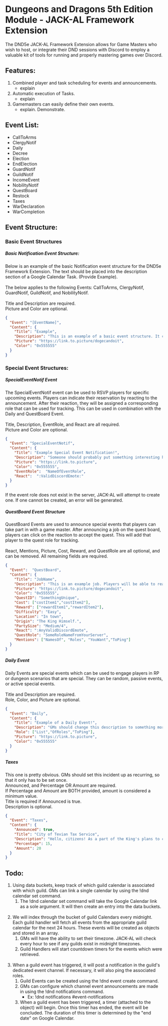 # Dungeons and Dragons 5th Edition Module - JACK-AL Framework Extension
The DND5e JACK-AL Framework Extension allows for Game Masters who wish to host, or integrate their DND sessions with Discord to employ a valuable kit of tools for running and properly mastering games over Discord.

## Features:
1) Combined player and task scheduling for events and announcements.
    - explain
2) Automatic execution of Tasks.
    - explain
3) Gamemasters can easily define their own events.
    - explain. Demonstrate.
## Event List:
- CallToArms
- ClergyNotif
- Daily
- Decree
- Election
- EndElection
- GuardNotif
- GuildNotif
- IncomeEvent
- NobilityNotif
- QuestBoard
- Restock
- Taxes
- WarDeclaration
- WarCompletion

## Event Structure:
### Basic Event Structures
##### Basic Notification Event Structure:
Below is an example of the basic Notification event structure for the DND5e Framework Extension. The text should be placed into the description section of a Google Calendar Task. (Provide Example).<br><br>
The below applies to the following Events: CallToArms, ClergyNotif, GuardNotif, GuildNotif, and NobilityNotif.<br><br>
Title and Description are required.<br>
Picture and Color are optional.
```json
{
  "Event": "[EventName]",
  "Content": {
    "Title": "Example",
    "Description": "This is an example of a basic event structure. It can be used as a reference to create custom events.",
    "Picture": "https://link.to.picture/dogecandoit",
    "Color": "0x555555"
  }
}
```
### Special Event Structures:
##### SpecialEventNotif Event
The SpecialEventNotif event can be used to RSVP players for specific upcoming events. Players can indicate their reservation by reacting to the announcement. After their reaction, they will be assigned a corresponding role that can be used for tracking. This can be used in combination with the Daily and QuestBoard Event.<br><br>
Title, Description, EventRole, and React are all required.<br>
Picture and Color are optional.<br>
```json
{
  "Event": "SpecialEventNotif",
  "Content": {
    "Title": "Example Special Event Notification!",
    "Description": "Someone should probably put something interesting here!",
    "Picture": "https://link.to.picture",
    "Color": "0x555555",
    "EventRole":  "NameOfEventRole",
    "React":  ":ValidDiscordEmote:"
  }
}
```
If the event role does not exist in the server, JACK-AL will attempt to create one. If one cannot be created, an error will be generated.<br>
##### QuestBoard Event Structure
QuestBoard Events are used to announce special events that players can take part in with a game master. After announcing a job on the quest board, players can click on the reaction to accept the quest. This will add that player to the quest role for tracking.
<br><br>
React, Mentions, Picture, Cost, Reward, and QuestRole are all optional, and can be removed. All remaining fields are required.
```json
{
  "Event":  "QuestBoard",
  "Content": {
    "Title": "JobName",
    "Description": "This is an example job. Players will be able to read this to get an idea of what is so special about the job. Use this section to sell your idea to them, to buy in interest.",
    "Picture": "https://link.to.picture/dogecandoit",
    "Color": "0x555555",
    "QuestID": "SomethingUnique",
    "Cost": ["costItem1","costItem2"],
    "Reward": ["rewardItem1","rewardItem2"],
    "Difficulty": "Easy",
    "Location": "In town",
    "Origin": "The King Himself.",
    "PartySize": "Medium/4",
    "React": ":AnyValidDiscordEmote",
    "QuestRole": "SomeRoleNameFromYourServer",
    "Mentions": ["NamesOf", "Roles", "YouWant","ToPing"]
  }
}
``` 
##### Daily Event
Daily Events are special events which can be used to engage players in RP or dungeon scenarios that are special. They can be random, passive events, or active special events.
<br><br>
Title and Description are required.<br>
Role, Color, and Picture are optional.
```json
{
  "Event": "Daily",
  "Content": {
    "Title": "Example of a Daily Event!",
    "Description": "GMs should change this description to something more interesting than sample text!",
    "Role": ["List","OfRoles","ToPing"],
    "Picture": "https://link.to.picture",
    "Color": "0x555555"
  }
}
```
##### Taxes
This one is pretty obvious. GMs should set this incident up as recurring, so that it only has to be set once. <br>Announced, and Percentage OR Amount are required. <br>If Percentage and Amount are BOTH provided, amount is considered a minimum value.<br>
Title is required if Announced is true.<br>Description is optional.
```json
{
  "Event": "Taxes",
  "Content": {
    "Announced": true,
    "Title": "City of Tevian Tax Service",
    "Description": "Hello, citizens! As a part of the King's plans to continue the development of Tevian, the Tax Service has taken a small portion of all the citizen's income.",
    "Percentage": 15,
    "Amount": 20
  }
}
```
## Todo:
1) Using data buckets, keep track of which guild calendar is associated with which guild. GMs can link a single calendar by using the !dnd calendar set command.
    1) The !dnd calendar set command will take the Google Calendar link as a sole argument. It will then create an entry into the data buckets. <br><br>
2) We will index through the bucket of guild Calendars every midnight. Each guild handler will fetch all events from the appropriate guild calendar for the next 24 hours. These events will be created as objects and stored in an array.
    1) GMs will have the ability to set their timezone. JACK-AL will check every hour to see if any guilds exist in midnight timezones.
    2) Guild Handlers will start countdown timers for the events which were retrieved.
    <br><br>
3) When a guild event has triggered, it will post a notification in the guild's dedicated event channel. If necessary, it will also ping the associated roles.
    1) Guild Events can be created using the !dnd event create command.
    2) GMs can configure which channel event announcements are made in using the !dnd notifications command.
        * Ex: !dnd notifications #event-notifications
    3) When a guild event has been triggered, a timer (attached to the object) will begin. Once this timer has ended, the event will be concluded. The duration of this timer is determined by the "end date" on Google Calendar.